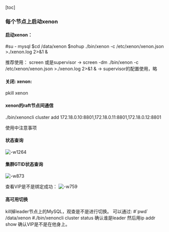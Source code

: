 

[toc]

### 每个节点上启动xenon
#### 启动xenon：
\#su - mysql
\$cd /data/xenon
\$nohup ./bin/xenon -c /etc/xenon/xenon.json >./xenon.log 2>&1 &

推荐使用： screen 或是supervisor
-> screen  -dm ./bin/xenon -c /etc/xenon/xenon.json >./xenon.log 2>&1 &
-> supervisor的配置使用，略

#### 关闭: xenon:
pkill xenon



#### xenon的raft节点间通信 

./bin/xenoncli cluster add 172.18.0.10:8801,172.18.0.11:8801,172.18.0.12:8801


使用中注意事项
#### 状态查询

![-w1264](image/15433875881869/15434622339606.jpg)

#### 集群GTID状态查询
![-w873](image/15433875881869/15434622891023.jpg)

查看VIP是不是绑定成功：
![-w759](image/15433875881869/15434623067100.jpg)

#### 高可用切换
kill掉leader节点上的MySQL，观查是不是进行切换。
可以通过:
\#\`pwd\`
/data/xenon
\#./bin/xenoncli cluster status 确认谁是leader
然后用ip addr show 确认VIP是不是在他身上。

